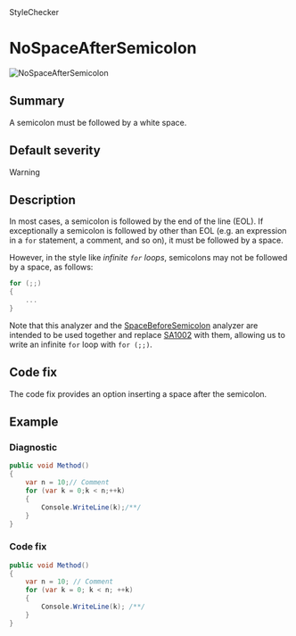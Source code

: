 <div class="project-logo">StyleChecker</div>
<div id="toc-level" data-values="H2,H3"></div>

# NoSpaceAfterSemicolon

<div class="horizontal-scroll">

![NoSpaceAfterSemicolon][fig-NoSpaceAfterSemicolon]

</div>

## Summary

A semicolon must be followed by a white space.

## Default severity

Warning

## Description

In most cases, a semicolon is followed by the end of
the line (EOL). If exceptionally a semicolon is followed by
other than EOL (e.g. an expression in a `for` statement,
a comment, and so on), it must be followed by a space.

However, in the style like _infinite `for` loops_,
semicolons may not be followed by a space, as follows:

```csharp
for (;;)
{
    ...
}
```

Note that this analyzer and the [SpaceBeforeSemicolon][] analyzer are intended
to be used together and replace [SA1002][] with them, allowing us to write an
infinite `for` loop with `for (;;)`.

## Code fix

The code fix provides an option inserting a space after the semicolon.

## Example

### Diagnostic

```csharp
public void Method()
{
    var n = 10;// Comment
    for (var k = 0;k < n;++k)
    {
        Console.WriteLine(k);/**/
    }
}
```

### Code fix

```csharp
public void Method()
{
    var n = 10; // Comment
    for (var k = 0; k < n; ++k)
    {
        Console.WriteLine(k); /**/
    }
}
```

[SA1002]:
  https://github.com/DotNetAnalyzers/StyleCopAnalyzers/blob/master/documentation/SA1002.md
[fig-NoSpaceAfterSemicolon]:
  https://maroontress.github.io/StyleChecker/images/NoSpaceAfterSemicolon.png
[SpaceBeforeSemicolon]: SpaceBeforeSemicolon.md
